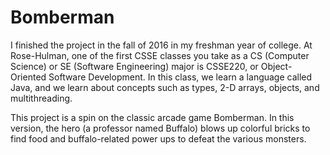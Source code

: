 # Bomberman

I finished the project in the fall of 2016 in my freshman year of college. At Rose-Hulman, one of the first CSSE classes you take as a CS (Computer Science) or SE (Software Engineering) major is CSSE220, or Object-Oriented Software Development. In this class, we learn a language called Java, and we learn about concepts such as types, 2-D arrays, objects, and multithreading. 

This project is a spin on the classic arcade game Bomberman. In this version, the hero (a professor named Buffalo) blows up colorful bricks to find food and buffalo-related power ups to defeat the various monsters. 
